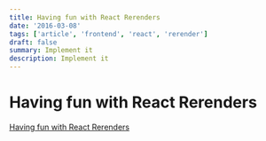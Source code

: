 ```yaml
---
title: Having fun with React Rerenders
date: '2016-03-08'
tags: ['article', 'frontend', 'react', 'rerender']
draft: false
summary: Implement it
description: Implement it
---
```


# Having fun with React Rerenders


[Having fun with React Rerenders](https://medium.com/swlh/having-fun-with-reacts-renderer-be15b39c4556)


